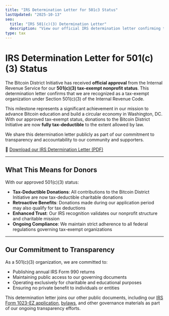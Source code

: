 ```yaml
---
title: "IRS Determination Letter for 501c3 Status"
lastUpdated: "2025-10-13"
seo:
  title: "IRS 501(c)(3) Determination Letter"
  description: "View our official IRS determination letter confirming the Bitcoin District Initiative's 501(c)(3) tax-exempt status approval."
type: tax
---
```


# IRS Determination Letter for 501(c)(3) Status

The Bitcoin District Initiative has received **official approval** from the Internal Revenue Service for our **501(c)(3) tax-exempt nonprofit status**. This determination letter confirms that we are recognized as a tax-exempt organization under Section 501(c)(3) of the Internal Revenue Code.

This milestone represents a significant achievement in our mission to advance Bitcoin education and build a circular economy in Washington, DC. With our approved tax-exempt status, donations to the Bitcoin District Initiative are now **fully tax-deductible** to the extent allowed by law.

We share this determination letter publicly as part of our commitment to transparency and accountability to our community and supporters.

📄 [Download our IRS Determination Letter (PDF)](/docs/501c3_approval_public.pdf)

---

## What This Means for Donors

With our approved 501(c)(3) status:

- **Tax-Deductible Donations**: All contributions to the Bitcoin District Initiative are now tax-deductible charitable donations
- **Retroactive Benefits**: Donations made during our application period may also qualify for tax deductions
- **Enhanced Trust**: Our IRS recognition validates our nonprofit structure and charitable mission
- **Ongoing Compliance**: We maintain strict adherence to all federal regulations governing tax-exempt organizations

---

## Our Commitment to Transparency

As a 501(c)(3) organization, we are committed to:

- Publishing annual IRS Form 990 returns
- Maintaining public access to our governing documents
- Operating exclusively for charitable and educational purposes
- Ensuring no private benefit to individuals or entities

This determination letter joins our other public documents, including our [IRS Form 1023-EZ application](/docs/1023ez), [bylaws](/docs/bylaws), and other governance materials as part of our ongoing transparency efforts.
